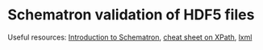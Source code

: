 # Schematron validation of HDF5 files

Useful resources: [Introduction to Schematron](https://www.mulberrytech.com/papers/schematron-Philly.pdf), [cheat sheet on XPath](https://devhints.io/xpath), [lxml](https://lxml.de/validation.html)
